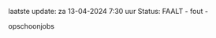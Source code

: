 laatste update: 
za 13-04-2024  7:30   uur 
Status: FAALT - fout - 
<div class="service R">opschoonjobs</div>